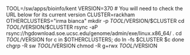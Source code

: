 TOOL=/sw/apps/bioinfo/kent
VERSION=370 # You will need to check the URL below for its current version
CLUSTER=rackham
OTHERCLUSTERS="irma bianca"
mkdir -p $TOOL/$VERSION/$CLUSTER
cd $TOOL/$VERSION/$CLUSTER
rsync -aP rsync://hgdownload.soe.ucsc.edu/genome/admin/exe/linux.x86_64/ .
cd $TOOL/$VERSION
for c in $OTHERCLUSTERS; do
  ln -fs $CLUSTER $c
done
chgrp -R sw $TOOL/$VERSION
chmod -R g+rwx $TOOL/$VERSION
